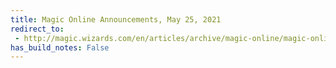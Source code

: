 ```yaml
---
title: Magic Online Announcements, May 25, 2021
redirect_to:
 - http://magic.wizards.com/en/articles/archive/magic-online/magic-online-announcements-may-25-2021
has_build_notes: False
---
```

